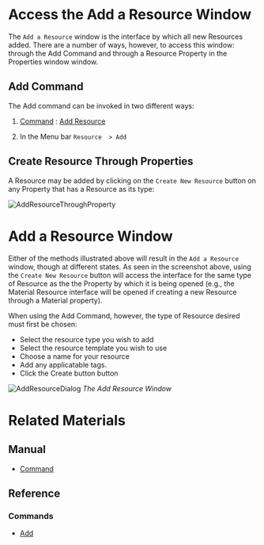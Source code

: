 
 # Access the Add a Resource Window

The `Add a Resource` window is the interface by which all new Resources added. There are a number of ways, however, to access this window: through the Add Command and through a Resource Property in the Properties window window.

 ## Add Command

The Add command can be invoked in two different ways:

1. [ Command](https://github.com/ArendDanielek/ZeroDocsTest/blob/master/zero_editor_documentation/zeromanual/editor/editorcommands/commands.markdown) : [ Add Resource](https://github.com/ArendDanielek/ZeroDocsTest/blob/master/code_reference/command_reference.markdown#add)

2. In the Menu bar `Resource  > Add`

 ## Create Resource Through Properties

A Resource may be added by clicking on the `Create New Resource` button on any Property that has a Resource as its type:



![AddResourceThroughProperty](https://media.githubusercontent.com/media/zeroengineteam/ZeroFiles/master/doc_files/48321.png)


 # Add a Resource Window

Either of the methods illustrated above will result in the `Add a Resource` window, though at different states. As seen in the screenshot above,  using the `Create New Resource` button will access the interface for the same type of Resource as the the Property by which it is being opened (e.g., the Material Resource interface will be opened if creating a new Resource through a Material property).

When using the Add Command, however, the type of Resource desired must first be chosen:

 - Select the resource type you wish to add
  - Select the resource template you wish to use
  - Choose a name for your resource
  - Add any applicatable tags.
 - Click the Create button button



![AddResourceDialog](https://media.githubusercontent.com/media/zeroengineteam/ZeroFiles/master/doc_files/47006.gif) *The Add Resource Window*



 # Related Materials
 ## Manual
- [Command](https://github.com/ArendDanielek/ZeroDocsTest/blob/master/zero_editor_documentation/zeromanual/editor/editorcommands.markdown)

 ## Reference
 ### Commands
- [ Add](https://github.com/ArendDanielek/ZeroDocsTest/blob/master/code_reference/command_reference.markdown#add) 
  
  
  
  
  
  
  

 
